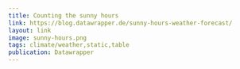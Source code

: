 ```yaml
---
title: Counting the sunny hours
link: https://blog.datawrapper.de/sunny-hours-weather-forecast/
layout: link
image: sunny-hours.png
tags: climate/weather,static,table
publication: Datawrapper
---
```

